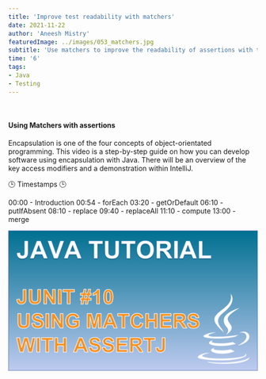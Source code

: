 ```yaml
---
title: 'Improve test readability with matchers'
date: 2021-11-22
author: 'Aneesh Mistry'
featuredImage: ../images/053_matchers.jpg
subtitle: 'Use matchers to improve the readability of assertions with the assertJ library'
time: '6'
tags:
- Java
- Testing
---
```


<br>
<h4>Using Matchers with assertions</h4>
<p>

Encapsulation is one of the four concepts of object-orientated programming. 
This video is a step-by-step guide on how you can develop software using encapsulation with Java. There will be an overview of the key access modifiers and a demonstration within 
IntelliJ.


🕒 Timestamps 🕒

00:00 - Introduction
00:54 - forEach
03:20 - getOrDefault
06:10 - putIfAbsent
08:10 - replace
09:40 - replaceAll
11:10 - compute
13:00 - merge

[![YouTube video link](../images/053_matchers.jpg)](URL)
</p>
